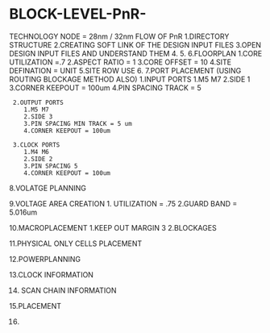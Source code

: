 # BLOCK-LEVEL-PnR-
TECHNOLOGY NODE = 28nm  / 32nm
FLOW OF PnR
  1.DIRECTORY STRUCTURE 
  2.CREATING SOFT LINK OF THE DESIGN INPUT FILES
  3.OPEN DESIGN INPUT FILES AND UNDERSTAND THEM
  4.
  5.
  6.FLOORPLAN
     1.CORE UTILIZATION =.7
     2.ASPECT RATIO = 1
     3.CORE OFFSET = 10
     4.SITE DEFINATION = UNIT 
     5.SITE ROW USE
     6.
  7.PORT PLACEMENT (USING ROUTING BLOCKAGE METHOD ALSO)
     1.INPUT PORTS 
        1.M5 M7 
        2.SIDE 1
        3.CORNER KEEPOUT = 100um
        4.PIN SPACING TRACK = 5 
        
     2.OUTPUT PORTS
        1.M5 M7
        2.SIDE 3
        3.PIN SPACING MIN TRACK = 5 um
        4.CORNER KEEPOUT = 100um
        
     3.CLOCK PORTS
        1.M4 M6
        2.SIDE 2
        3.PIN SPACING 5
        4.CORNER KEEPOUT = 100um
        
   8.VOLATGE PLANNING
          
   9.VOLTAGE AREA CREATION
      1. UTILIZATION = .75
      2.GUARD BAND = 5.016um
   
   10.MACROPLACEMENT
      1.KEEP OUT MARGIN 3
      2.BLOCKAGES
   
   11.PHYSICAL ONLY CELLS PLACEMENT  
   
   12.POWERPLANNING
   
   13.CLOCK INFORMATION
   
   14. SCAN CHAIN INFORMATION

   15.PLACEMENT
   
   16.
      
   
     
